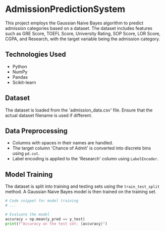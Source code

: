 # AdmissionPredictionSystem

This project employs the Gaussian Naive Bayes algorithm to predict admission categories based on a dataset. The dataset includes features such as GRE Score, TOEFL Score, University Rating, SOP Score, LOR Score, CGPA, and Research, with the target variable being the admission category.

## Technologies Used

- Python
- NumPy
- Pandas
- Scikit-learn

## Dataset

The dataset is loaded from the 'admission_data.csv' file. Ensure that the actual dataset filename is used if different.

## Data Preprocessing

- Columns with spaces in their names are handled.
- The target column 'Chance of Admit' is converted into discrete bins using `pd.cut`.
- Label encoding is applied to the 'Research' column using `LabelEncoder`.

## Model Training

The dataset is split into training and testing sets using the `train_test_split` method. A Gaussian Naive Bayes model is then trained on the training set.

```python
# Code snippet for model training
# ...

# Evaluate the model
accuracy = np.mean(y_pred == y_test)
print(f"Accuracy on the test set: {accuracy}")
